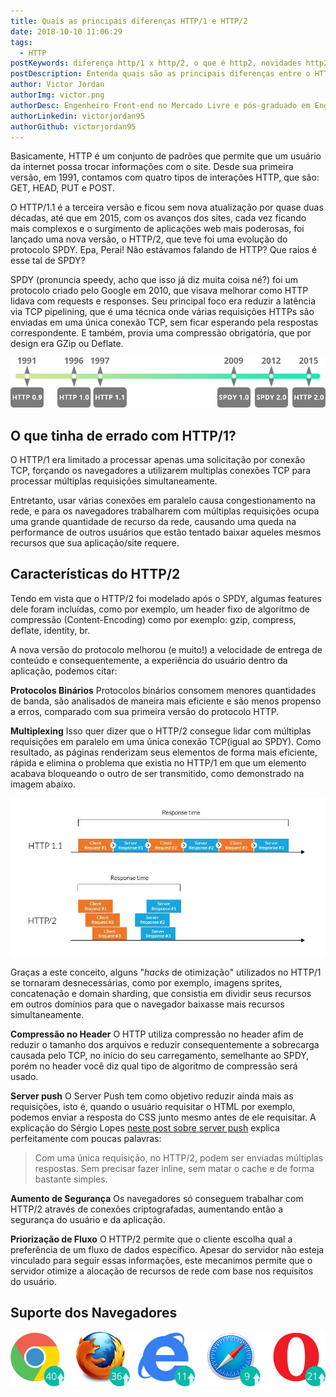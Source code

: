 ```yaml
---
title: Quais as principais diferenças HTTP/1 e HTTP/2
date: 2018-10-10 11:06:29
tags:
  - HTTP
postKeywords: diferença http/1 x http/2, o que é http2, novidades http2, o que é http2, quais as diferenças entre http/1 e http/2, vantagens do http2
postDescription: Entenda quais são as principais diferenças entre o HTTP/1 e o HTTP/2!
author: Victor Jordan
authorImg: victor.png
authorDesc: Engenheiro Front-end no Mercado Livre e pós-graduado em Engenharia de Software pela PUC-MG e formado em Banco de Dados pela Fatec, apaixonado por usabilidade, performance e UX!
authorLinkedin: victorjordan95
authorGithub: victorjordan95
---
```


Basicamente, HTTP é um conjunto de padrões que permite que um usuário da internet possa trocar informações com o site. Desde sua primeira versão, em 1991, contamos com quatro tipos de interações HTTP, que são: GET, HEAD, PUT e POST.

O HTTP/1.1 é a terceira versão e ficou sem nova atualização por quase duas décadas, até que em 2015, com os avanços dos sites, cada vez ficando mais complexos e o surgimento de aplicações web mais poderosas, foi lançado uma nova versão, o HTTP/2, que teve foi uma evolução do protocolo SPDY. Epa, Perai! Não estávamos falando de HTTP? Que raios é esse tal de SPDY?

<!-- more -->

SPDY (pronuncia speedy, acho que isso já diz muita coisa né?) foi um protocolo criado pelo Google em 2010, que visava melhorar como HTTP lidava com requests e responses. Seu principal foco era reduzir a latência via TCP pipelining, que é uma técnica onde várias requisições HTTPs são enviadas em uma única conexão TCP, sem ficar esperando pela respostas correspondente. E também, provia uma compressão obrigatória, que por design era GZip ou Deflate.

![Timeline de Evolução do HTTP](/posts/http2-timeline.png)

## O que tinha de errado com HTTP/1?

O HTTP/1 era limitado a processar apenas uma solicitação por conexão TCP, forçando os navegadores a utilizarem multiplas conexões TCP para processar múltiplas requisições simultaneamente.

Entretanto, usar várias conexões em paralelo causa congestionamento na rede, e para os navegadores trabalharem com múltiplas requisições ocupa uma grande quantidade de recurso da rede, causando uma queda na performance de outros usuários que estão tentado baixar aqueles mesmos recursos que sua aplicação/site requere.

## Características do HTTP/2

Tendo em vista que o HTTP/2 foi modelado após o SPDY, algumas features dele foram incluídas, como por exemplo, um header fixo de algoritmo de compressão (Content-Encoding) como por exemplo: gzip, compress, deflate, identity, br.

A nova versão do protocolo melhorou (e muito!) a velocidade de entrega de conteúdo e consequentemente, a experiência do usuário dentro da aplicação, podemos citar:

**Protocolos Binários**
Protocolos binários consomem menores quantidades de banda, são analisados de maneira mais eficiente e são menos propenso a erros, comparado com sua primeira versão do protocolo HTTP.

**Multiplexing**
Isso quer dizer que o HTTP/2 consegue lidar com múltiplas requisições em paralelo em uma única conexão TCP(igual ao SPDY). Como resultado, as páginas renderizam seus elementos de forma mais eficiente, rápida e elimina o problema que existia no HTTP/1 em que um elemento acabava bloqueando o outro de ser transmitido, como demonstrado na imagem abaixo.

![Conceito de Multiplexing - Comparação entre as duas versões do protocolo HTTP](/posts/http2-lidando-requisicoes.jpg)

Graças a este conceito, alguns "_hacks_ de otimização" utilizados no HTTP/1 se tornaram desnecessárias, como por exemplo, imagens sprites, concatenação e domain sharding, que consistia em dividir seus recursos em outros domínios para que o navegador baixasse mais recursos simultaneamente.

**Compressão no Header**
O HTTP utiliza compressão no header afim de reduzir o tamanho dos arquivos e reduzir consequentemente a sobrecarga causada pelo TCP, no início do seu carregamento, semelhante ao SPDY, porém no header você diz qual tipo de algoritmo de compressão será usado.

**Server push**
O Server Push tem como objetivo reduzir ainda mais as requisições, isto é, quando o usuário requisitar o HTML por exemplo, podemos enviar a resposta do CSS junto mesmo antes de ele requisitar. A explicação do Sérgio Lopes [neste post sobre server push](http://blog.caelum.com.br/http2-server-push-na-pratica/) explica perfeitamente com poucas palavras:

> Com uma única requisição, no HTTP/2, podem ser enviadas múltiplas respostas. Sem precisar fazer inline, sem matar o cache e de forma bastante simples.

**Aumento de Segurança**
Os navegadores só conseguem trabalhar com HTTP/2 através de conexões criptografadas, aumentando então a segurança do usuário e da aplicação.

**Priorização de Fluxo**
O HTTP/2 permite que o cliente escolha qual a preferência de um fluxo de dados específico. Apesar do servidor não esteja vinculado para seguir essas informações, este mecanimos permite que o servidor otimize a alocação de recursos de rede com base nos requisitos do usuário.

## Suporte dos Navegadores

![Suporte do HTTP/2 nos Navegadores](/posts/http2-suporte-navegadores.png)
